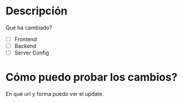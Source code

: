 # Descripción
Qué ha cambiado?

- [ ] Frontend
- [ ] Backend
- [ ] Server Config

 # Cómo puedo probar los cambios?
 En qué url y forma puedo ver el update.
